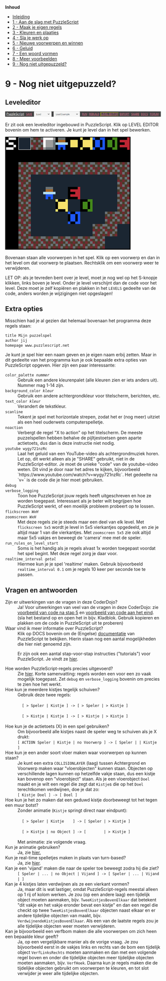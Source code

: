 **Inhoud**

- [Inleiding](index.md)
- [1 - Aan de slag met PuzzleScript](1-aan-de-slag-met-puzzlescript.md)
- [2 - Maak je eigen regels](2-maak-je-eigen-regels.md)
- [3 - Kleuren en plaatjes](3-kleuren-en-plaatjes.md)
- [4 - Sla je werk op](4-sla-je-werk-op.md)
- [5 - Nieuwe voorwerpen en winnen](5-nieuwe-voorwerpen-en-winnen.md)
- [6 - Geluid](6-geluid.md)
- [7 - Een woord vormen](7-een-woord-vormen.md)
- [8 - Meer voorbeelden](8-meer-voorbeelden.md)
- [9 - Nog niet uitgepuzzeld?](9-er-kan-nog-veel-meer.md)

# 9 - Nog niet uitgepuzzeld?

## Leveleditor

<img src="images/puzzlescript-header-leveleditor.png" />

Er zit ook een leveleditor ingebouwd in PuzzleScript. Klik op LEVEL EDITOR bovenin om hem te activeren. Je kunt je level dan in het spel bewerken.

<img src="images/leveleditor.png" />

Bovenaan staan alle voorwerpen in het spel. Klik op een voorwerp en dan in het level om dat voorwerp te plaatsen. Rechtsklik om een voorwerp weer te verwijderen.

LET OP: als je tevreden bent over je level, moet je nog wel op het S-knopje klikken, links boven je level. Onder je level verschijnt dan de code voor het level. Deze moet je zelf kopi&euml;ren en plakken in het `LEVELS` gedeelte van de code, anders worden je wijzigingen niet opgeslagen!

## Extra opties

Misschien had je al gezien dat helemaal bovenaan het programma deze regels staan:

```
title Mijn puzzelspel
author jij
homepage www.puzzlescript.net
```

Je kunt je spel hier een naam geven en je eigen naam erbij zetten. Maar in dit gedeelte van het programma kun je ook bepaalde extra opties van PuzzleScript opgeven. Hier zijn een paar interessante:

<dl>

  <dt><code>color_palette <em>nummer</em></code></dt>
  <dd>Gebruik een andere kleurenpalet (alle kleuren zien er iets anders uit). Nummer mag 1-14 zijn.</dd>

  <dt><code>background_color <em>kleur</em></code></dt>
  <dd>Gebruik een andere achtergrondkleur voor titelscherm, berichten, etc.</dd>

  <dt><code>text_color <em>kleur</em></code></dt>
  <dd>Verandert de tekstkleur.</dd>

  <dt><code>scanline</code></dt>
  <dd>Tekent je spel met horizontale strepen, zodat het er (nog meer) uitziet als een heel ouderwets computerspelletje.</dd>
  
  <dt><code>noaction</code></dt>
  <dd>Verbergt de regel "X to action" op het titelscherm. De meeste puzzelspellen hebben behalve de pijltjestoetsen geen aparte actietoets, dus dan is deze instructie niet nodig.</dd>

  <dt><code>youtube wygy721nzRc</code></dt>
  <dd>Laat het geluid van een YouTube-video als achtergrondmuziek horen. Let op, dit werkt alleen als je "SHARE" gebruikt, niet in de PuzzleScript-editor. Je moet de unieke "code" van de youtube-video weten. Dit vind je door naar het adres te kijken, bijvoorbeeld `https://www.youtube.com/watch?v=wygy721nzRc`. Het gedeelte na `v=` is de code die je hier moet gebruiken.</dd>

  <dt><code>debug<br/>verbose_logging</code></dt>
  <dd>Toon hoe PuzzleScript jouw regels heeft uitgeschreven en hoe ze worden toegepast. Interessant als je beter wilt begrijpen hoe PuzzleScript werkt, of een moeilijk probleem probeert op te lossen.</dd>

  <dt><code>flickscreen <i>WxH</i><br/>zoomscreen <i>WxH</i></code></dt>
  <dd>Met deze regels zie je steeds maar een deel van elk level. Met <code>flickscreen 5x5</code> wordt je level in 5x5 vierkantjes opgedeeld, en zie je altijd maar 1 van die vierkantjes. Met <code>zoomscreen 5x5</code> zie ook altijd maar 5x5 vakjes en beweegt de 'camera' mee met de speler.</dd>

  <dt><code>run_rules_on_level_start</code></dt>
  <dd>Soms is het handig als je regels alvast 1x worden toegepast voordat het spel begint. Met deze regel zorg je daar voor.</dd>

  <dt><code>realtime_interval <i>getal</i></code></dt>
  <dd>Hiermee kun je je spel 'realtime' maken. Gebruik bijvoorbeeld <code>realtime_interval 0.1</code> om je regels 10 keer per seconde toe te passen.</dd>

</dl>

## Vragen en antwoorden

<dl>

  <dt>Zijn er uitwerkingen van de vragen in deze CoderDojo?</dt>
  <dd>Ja! Voor uitwerkingen van veel van de vragen in deze CoderDojo: zie <a href='voorbeelden/voorbeeld2.puzzlescript' target='_blank'>voorbeeld van code na stap 5</a> en <a href='voorbeelden/voorbeeld3.puzzlescript' target='_blank'>voorbeeld van code aan het eind</a>. (sla het bestand op en open het in bijv. Kladblok. Gebruik kopieren en plakken om de code in PuzzleScript uit te proberen)</dd>

  <dt>Waar vind ik meer informatie over PuzzleScript?</dt>
  <dd>Klik op DOCS bovenin om de (Engelse) <a href='https://www.puzzlescript.net/Documentation/documentation.html' target='_blank'>documentatie</a> van PuzzleScript te bekijken. Hierin staan nog een aantal mogelijkheden die hier niet genoemd zijn.

  Er zijn ook een aantal stap-voor-stap instructies ("tutorials") voor PuzzleScript. Je vindt ze <a href='https://stuartspixelgames.com/puzzle-script-tutorials/' target='_blank'>hier</a>.</dd>

  <dt>Hoe worden PuzzleScript-regels precies uitgevoerd?</dt>
  <dd>Zie <a href="https://www.puzzlescript.net/Documentation/executionorder.html" target='_blank'>hier</a>. Korte samenvatting: regels worden een voor een zo vaak mogelijk toegepast. Zet <code>debug</code> en <code>verbose_logging</code> bovenin om precies te zien hoe het werkt.</dd>

  <dt>Hoe kun je meerdere kistjes tegelijk schuiven?</dt>
  <dd>Gebruik deze twee regels:<br/><code>
  [ > Speler | Kistje ] -> [ > Speler | > Kistje ]<br/>
  [ > Kistje | Kistje ] -> [ > Kistje | > Kistje ]
  </code></dd>

  <dt>Hoe kun je de actietoets (X) in een spel gebruiken?</dt>
  <dd>Om bijvoorbeeld alle kistjes naast de speler weg te schuiven als je X drukt:<br/>
  <code>[ ACTION Speler | Kistje | no Voorwerp ] -> [ Speler | | Kistje ]</code>
  </dd>

  <dt>Hoe kun je een ander soort vloer maken waar voorwerpen op kunnen staan?</dt>
  <dd>Je kunt een extra <code>COLLISIONLAYER</code> (laag) tussen Achtergrond en Voorwerp maken waar "vloerobjecten" kunnen staan. Objecten op verschillende lagen kunnen op hetzelfde vakje staan, dus een kistje kan bovenop een "vloerobject" staan. Als je een vloerobject <code>Doel</code> maakt en je wilt een regel die zegt dat <code>Kistje</code>s die op het <code>Doel</code> terechtkomen verdwijnen, doe je dat zo:<br/>
  <code>[ Kistje Doel ] -> [ Doel ]</code></dd>

  <dt>Hoe kun je het zo maken dat een geduwd kistje doorbeweegt tot het tegen een muur botst?</dt>
  <dd>Zonder animatie (<code>Kistje</code> springt direct naar eindpunt):<br/>
  <code>
  [ > Speler | Kistje    ] -> [ Speler | > Kistje ]<br/>
  [ > Kistje | no Object ] -> [        | > Kistje ]
  </code><br/>
  Met animatie: zie volgende vraag.
  </dd>

  <dt>Kun je animatie gebruiken?</dt>
  <dd>Ja, zie <a href="https://stuartspixelgames.com/2017/04/06/how-to-do-animation-in-puzzlescript/" target='_blank'>hier.</a></dd>

  <dt>Kun je real-time spelletjes maken in plaats van turn-based?</dt>
  <dd>Ja, zie <a href="https://www.puzzlescript.net/Documentation/realtime.html" target='_blank'>hier</a>.</dd>

  <dt>Kan je een 'vijand' maken die naar de speler toe beweegt zodra hij die ziet?</dt>
  <dd><code>[ Speler | ... | no Object | Vijand ] -> [ Speler | ... | Vijand | ]</code></dd>

  <dt>Kan je 4 kistjes laten verdwijnen als ze een vierkant vormen?</dt>
  <dd>Ja, maar dit is wat lastiger, omdat PuzzleScript-regels meestal alleen op 1 rij of kolom werken. Je zou (op een andere laag) een tijdelijk object moeten aanmaken, bijv. <code>TweeKistjesBovenElkaar</code> dat betekent "dit vakje en het vakje eronder bevat een kistje" en dan een regel die checkt op twee <code>TweeKistjesBovenElkaar</code> objecten naast elkaar en er andere tijdelijke objecten van maakt, bijv. <code>VerdwijnendeKistjesBovenElkaar</code>. Als een van de laatste regels zou je alle tijdelijke objecten weer moeten verwijderen.</a></dd>

  <dt>Kan je bijvoorbeeld een verfbom maken die alle voorwerpen om zich heen een bepaalde kleur geeft?</dt>
  <dd>Ja, op een vergelijkbare manier als de vorige vraag. Je zou bijvoorbeeld eerst in de vakjes links en rechts van de bom een tijdelijk object <code>VerfLinksRechts</code> moeten aanmaken en dan met een volgende regel boven en onder die tijdelijke objecten meer tijdelijke objecten moeten aanmaken, bijv. <code>VerfHoek</code>. Daarna kun je regels maken die de tijdelijke objecten gebruikt om voorwerpen te kleuren, en tot slot verwijder je weer alle tijdelijke objecten.</a></dd>

</dl>